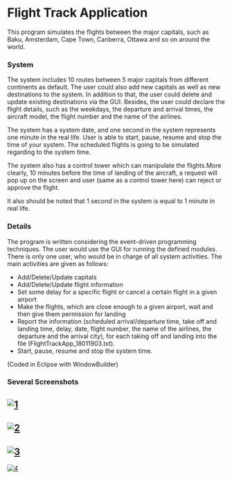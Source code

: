# Flight Track Application
 This program simulates the flights between the major capitals, such as Baku, Amsterdam, Cape Town, Canberra, Ottawa and so on around the world.

### System
The system includes 10 routes between 5 major capitals from different continents as default. The user could also add new capitals as well as new destinations to the system. In addition to that, the user could delete and update existing destinations via the GUI. Besides, the user could declare the flight details, such as the weekdays, the departure and arrival times, the aircraft model, the flight number and the name of the airlines. 

 The system has a system date, and one second in the system represents one minute in the real life. User is able to start, pause, resume and stop the time of your system. The scheduled flights is going to be simulated regarding to the system time.

The system also has a control tower which can manipulate the flights.More clearly, 10 minutes before the time of landing of the aircraft, a request will pop up on the screen and user (same as a control tower here) can reject or approve the flight.

It also should be noted that 1 second in the system is equal to 1 minute in real life.

### Details
 The program is written considering the event-driven programming techniques. The user would use the GUI for running the defined modules. There is only one user, who would be in charge of all system activities. The main activities are given as follows:
  * Add/Delete/Update capitals
  * Add/Delete/Update flight information
  * Set some delay for a specific flight or cancel a certain flight in a given airport
  * Make the flights, which are close enough to a given airport, wait and then give them permission for landing
  * Report the information (scheduled arrival/departure time, take off and landing time, delay, date, flight number, the name of the airlines, the departure and the arrival city), for each taking off and landing into the file (FlightTrackApp_18011903.txt).
  * Start, pause, resume and stop the system time.

(Coded in Eclipse with WindowBuilder)

### Several Screenshots

<a href="https://ibb.co/yBGrmTc"><img src="https://i.ibb.co/Pz3dspv/1.png" alt="1" border="0"></a>
--------------------------------------------------------------------------------------------------------
<a href="https://ibb.co/WKH7XTz"><img src="https://i.ibb.co/Sv6HgLm/2.png" alt="2" border="0"></a>
--------------------------------------------------------------------------------------------------------
<a href="https://ibb.co/ww4zHc4"><img src="https://i.ibb.co/2sdk2Zd/3.png" alt="3" border="0"></a>
--------------------------------------------------------------------------------------------------------
<a href="https://ibb.co/dQs9pg5"><img src="https://i.ibb.co/RCGn6yD/4.png" alt="4" border="0"></a>
